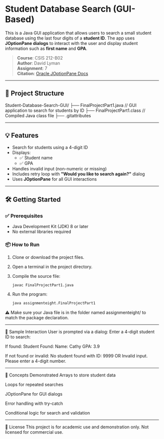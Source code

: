 # Student Database Search (GUI-Based)

This is a Java GUI application that allows users to search a small student database using the last four digits of a **student ID**. The app uses **JOptionPane dialogs** to interact with the user and display student information such as **first name** and **GPA**.

> **Course**: CSIS 212-B02  
> **Author**: David Lyman  
> **Assignment**: 7  
> **Citation**: [Oracle JOptionPane Docs](https://docs.oracle.com/javase/8/docs/api/javax/swing/JOptionPane.html)

---

## 📁 Project Structure

Student-Database-Search-GUI/
├── FinalProjectPart1.java // GUI application to search for students by ID
├── FinalProjectPart1.class // Compiled Java class file
├── .gitattributes

---

## 💡 Features

- Search for students using a 4-digit ID
- Displays:
  - ✅ Student name
  - ✅ GPA
- Handles invalid input (non-numeric or missing)
- Includes retry loop with **"Would you like to search again?"** dialog
- Uses **JOptionPane** for all GUI interactions

---

## 🛠️ Getting Started

### ✅ Prerequisites

- Java Development Kit (JDK) 8 or later
- No external libraries required

### 📦 How to Run

1. Clone or download the project files.
2. Open a terminal in the project directory.
3. Compile the source file:

   ```bash
   javac FinalProjectPart1.java
4. Run the program:

   ```bash
   java assignmenteight.FinalProjectPart1
⚠️ Make sure your Java file is in the folder named assignmenteight/ to match the package declaration.

---

📄 Sample Interaction
User is prompted via a dialog:
Enter a 4-digit student ID to search:

If found:
Student Found:
Name: Cathy
GPA: 3.9

If not found or invalid:
No student found with ID: 9999
OR
Invalid input. Please enter a 4-digit number.

---

🧠 Concepts Demonstrated
Arrays to store student data

Loops for repeated searches

JOptionPane for GUI dialogs

Error handling with try-catch

Conditional logic for search and validation

---

📜 License
This project is for academic use and demonstration only. Not licensed for commercial use.
